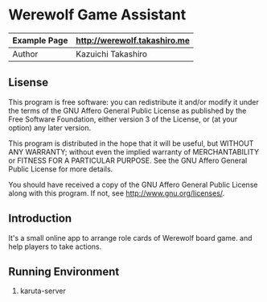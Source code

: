 Werewolf Game Assistant
==========

| Example Page |     http://werewolf.takashiro.me	    |
|--------------|----------------------------------------|
| Author       |           Kazuichi Takashiro           |


Lisense
-------
This program is free software: you can redistribute it and/or modify
it under the terms of the GNU Affero General Public License as
published by the Free Software Foundation, either version 3 of the
License, or (at your option) any later version.

This program is distributed in the hope that it will be useful,
but WITHOUT ANY WARRANTY; without even the implied warranty of
MERCHANTABILITY or FITNESS FOR A PARTICULAR PURPOSE.  See the
GNU Affero General Public License for more details.

You should have received a copy of the GNU Affero General Public License
along with this program. If not, see <http://www.gnu.org/licenses/>.

Introduction
------------

It's a small online app to arrange role cards of Werewolf board game.
and help players to take actions.


Running Environment
-------------------
1. karuta-server
